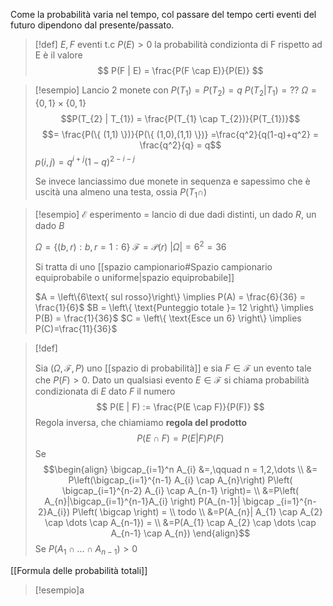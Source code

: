 Come la probabilità varia nel tempo, col passare del tempo certi eventi del futuro dipendono dal presente/passato.

>[!def]
>$E,F$ eventi t.c $P(E) > 0$ la probabilità condizionta di F rispetto ad E è il valore
>$$ P(F | E) = \frac{P(F \cap E)}{P(E)} $$

>[!esempio]
>Lancio 2 monete con $P(T_{1}) = P(T_{2}) = q$
>$P(T_{2} | T_{1}) = ??$
>$\Omega = \{ 0,1 \} \times \{ 0,1 \}$
>$$P(T_{2} | T_{1}) = \frac{P(T_{1} \cap T_{2})}{P(T_{1})}$$
>$$= \frac{P(\{ (1,1) \})}{P(\{ (1,0),(1,1) \})} =\frac{q^2}{q(1-q)+q^2} = \frac{q^2}{q} = q$$
>$p(i,j) = q^{i+j}(1 - q)^{2-i-j}$
>
>Se invece lanciassimo due monete in sequenza e sapessimo che è uscità una almeno una testa, ossia
>$P(T_{1} \cap)$

> [!esempio]
> $\mathcal{E}$ esperimento = lancio di due dadi distinti, un dado $R$, un dado $B$
>
> $\Omega = \left\{ (b,r) : b,r = 1:6 \right\}$
> $\mathcal{F} = \mathcal{P}(r)$
> $|\Omega| = 6^2 = 36$
> 
> Si tratta di uno [[spazio campionario#Spazio campionario equiprobabile o uniforme|spazio equiprobabile]]
> 
> $A = \left\{6\text{ sul rosso}\right\} \implies P(A) = \frac{6}{36} = \frac{1}{6}$
> $B = \left\{ \text{Punteggio totale }= 12 \right\} \implies P(B) = \frac{1}{36}$
> $C = \left\{ \text{Esce un 6} \right\} \implies P(C)=\frac{11}{36}$ 
> 

> [!def]
> 
> Sia $(\Omega, \mathcal{F}, P)$ uno [[spazio di probabilità]] e sia $F \in \mathcal{F}$ un evento tale che $P(F) > 0$. Dato un qualsiasi evento $E \in \mathcal{F}$ si chiama probabilità condizionata di $E$ dato $F$ il numero
>  $$
> P(E | F) := \frac{P(E \cap F)}{P(F)}
> $$
> Regola inversa, che chiamiamo **regola del prodotto**
> $$
> P(E \cap F) = P(E | F) P(F)
>$$
>Se $$\begin{align}
>\bigcap_{i=1}^n A_{i} &=,\qquad n = 1,2,\dots \\
>&= P\left(\bigcap_{i=1}^{n-1} A_{i} \cap A_{n}\right) P\left( \bigcap_{i=1}^{n-2} A_{i} \cap A_{n-1} \right)=  \\
>&=P\left( A_{n}|\bigcap_{i=1}^{n-1}A_{i} \right) P(A_{n-1}| \bigcap _{i=1}^{n-2}A_{i}) P\left( \bigcap \right)   = \\
todo \\
>&=P(A_{n}| A_{1} \cap A_{2} \cap \dots \cap A_{n-1}) = \\
>&=P(A_{1} \cap A_{2} \cap \dots \cap A_{n-1} \cap A_{n})
>\end{align}$$
>Se $P(A_{1} \cap \dots \cap A_{n-1}) > 0$


[[Formula delle probabilità totali]]


>[!esempio]a